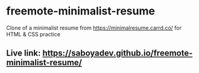 # freemote-minimalist-resume
Clone of a minimalist resume from https://minimalresume.carrd.co/ for HTML &amp; CSS practice

## Live link: https://saboyadev.github.io/freemote-minimalist-resume/
